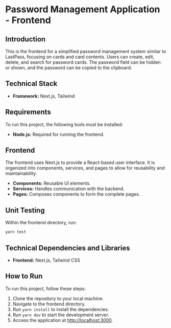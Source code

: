 # Password Management Application - Frontend

## Introduction

This is the frontend for a simplified password management system similar to LastPass, focusing on cards and card contents. Users can create, edit, delete, and search for password cards. The password field can be hidden or shown, and the password can be copied to the clipboard.

## Technical Stack

- **Framework:** Next.js, Tailwind

## Requirements

To run this project, the following tools must be installed:

- **Node.js:** Required for running the frontend.

## Frontend

The frontend uses Next.js to provide a React-based user interface. It is organized into components, services, and pages to allow for reusability and maintainability.

- **Components:** Reusable UI elements.
- **Services:** Handles communication with the backend.
- **Pages:** Composes components to form the complete pages.

## Unit Testing

Within the frontend directory, run:

```bash
yarn test
```

## Technical Dependencies and Libraries

- **Frontend:** Next.js, Tailwind CSS

## How to Run

To run this project, follow these steps:

1. Clone the repository to your local machine.
2. Navigate to the frontend directory.
3. Run `yarn install` to install the dependencies.
4. Run `yarn dev` to start the development server.
5. Access the application at [http://localhost:3000](http://localhost:3000).
